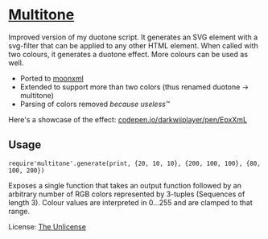 [Multitone](https://github.com/darkwiiplayer/multitone)
=========

Improved version of my duotone script. It generates an SVG element with a svg-filter that can be applied to any other HTML element. When called with two colours, it generates a duotone effect. More colours can be used as well.

- Ported to [moonxml](https//github.com/darkwiiplayer/moonxml)
- Extended to support more than two colors (thus renamed duotone -> multitone)
- Parsing of colors removed *because useless*™

Here's a showcase of the effect: [codepen.io/darkwiiplayer/pen/EpxXmL](https://codepen.io/darkwiiplayer/pen/EpxXmL)

Usage
-----

	require'multitone'.generate(print, {20, 10, 10}, {200, 100, 100}, {80, 100, 200})

Exposes a single function that takes an output function followed by an arbitrary number of RGB colors represented by 3-tuples (Sequences of length 3). Colour values are interpreted in 0...255 and are clamped to that range.

License: [The Unlicense](license.md)

